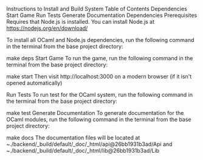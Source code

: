 Instructions to Install and Build System
Table of Contents
Dependencies
Start Game
Run Tests
Generate Documentation
Dependencies
Prerequisites
Requires that Node.js is installed. You can install Node.js at https://nodejs.org/en/download/

To install all OCaml and Node.js dependencies, run the following command in the terminal from the base project directory:

make deps
Start Game
To run the game, run the following command in the terminal from the base project directory:

make start
Then visit http://localhost:3000 on a modern browser (if it isn't opened automatically)

Run Tests
To run test for the OCaml system, run the following command in the terminal from the base project directory:

make test
Generate Documentation
To generate documentation for the OCaml modules, run the following command in the terminal from the base project directory:

make docs
The documentation files will be located at
~./backend/_build/default/_doc/_html/api@26bb1931b3ad/Api
and
~./backend/_build/default/_doc/_html/lib@26bb1931b3ad/Lib
